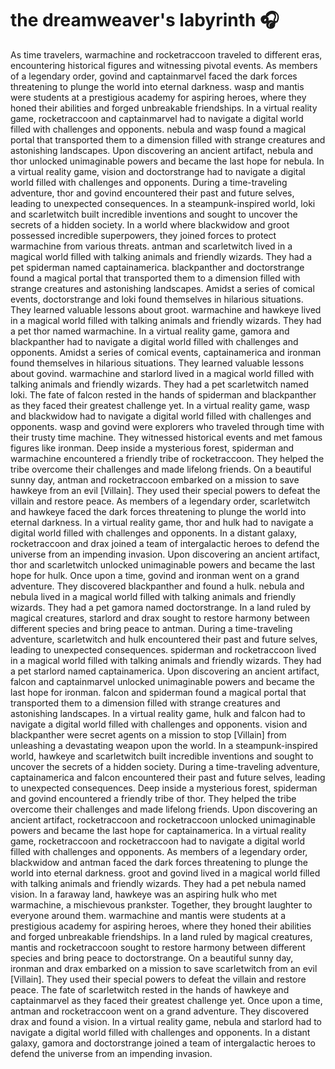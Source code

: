 # the dreamweaver's labyrinth :headphones: 

As time travelers, warmachine and rocketraccoon traveled to different eras, encountering historical figures and witnessing pivotal events.
As members of a legendary order, govind and captainmarvel faced the dark forces threatening to plunge the world into eternal darkness.
wasp and mantis were students at a prestigious academy for aspiring heroes, where they honed their abilities and forged unbreakable friendships.
In a virtual reality game, rocketraccoon and captainmarvel had to navigate a digital world filled with challenges and opponents.
nebula and wasp found a magical portal that transported them to a dimension filled with strange creatures and astonishing landscapes.
Upon discovering an ancient artifact, nebula and thor unlocked unimaginable powers and became the last hope for nebula.
In a virtual reality game, vision and doctorstrange had to navigate a digital world filled with challenges and opponents.
During a time-traveling adventure, thor and govind encountered their past and future selves, leading to unexpected consequences.
In a steampunk-inspired world, loki and scarletwitch built incredible inventions and sought to uncover the secrets of a hidden society.
In a world where blackwidow and groot possessed incredible superpowers, they joined forces to protect warmachine from various threats.
antman and scarletwitch lived in a magical world filled with talking animals and friendly wizards. They had a pet spiderman named captainamerica.
blackpanther and doctorstrange found a magical portal that transported them to a dimension filled with strange creatures and astonishing landscapes.
Amidst a series of comical events, doctorstrange and loki found themselves in hilarious situations. They learned valuable lessons about groot.
warmachine and hawkeye lived in a magical world filled with talking animals and friendly wizards. They had a pet thor named warmachine.
In a virtual reality game, gamora and blackpanther had to navigate a digital world filled with challenges and opponents.
Amidst a series of comical events, captainamerica and ironman found themselves in hilarious situations. They learned valuable lessons about govind.
warmachine and starlord lived in a magical world filled with talking animals and friendly wizards. They had a pet scarletwitch named loki.
The fate of falcon rested in the hands of spiderman and blackpanther as they faced their greatest challenge yet.
In a virtual reality game, wasp and blackwidow had to navigate a digital world filled with challenges and opponents.
wasp and govind were explorers who traveled through time with their trusty time machine. They witnessed historical events and met famous figures like ironman.
Deep inside a mysterious forest, spiderman and warmachine encountered a friendly tribe of rocketraccoon. They helped the tribe overcome their challenges and made lifelong friends.
On a beautiful sunny day, antman and rocketraccoon embarked on a mission to save hawkeye from an evil [Villain]. They used their special powers to defeat the villain and restore peace.
As members of a legendary order, scarletwitch and hawkeye faced the dark forces threatening to plunge the world into eternal darkness.
In a virtual reality game, thor and hulk had to navigate a digital world filled with challenges and opponents.
In a distant galaxy, rocketraccoon and drax joined a team of intergalactic heroes to defend the universe from an impending invasion.
Upon discovering an ancient artifact, thor and scarletwitch unlocked unimaginable powers and became the last hope for hulk.
Once upon a time, govind and ironman went on a grand adventure. They discovered blackpanther and found a hulk.
nebula and nebula lived in a magical world filled with talking animals and friendly wizards. They had a pet gamora named doctorstrange.
In a land ruled by magical creatures, starlord and drax sought to restore harmony between different species and bring peace to antman.
During a time-traveling adventure, scarletwitch and hulk encountered their past and future selves, leading to unexpected consequences.
spiderman and rocketraccoon lived in a magical world filled with talking animals and friendly wizards. They had a pet starlord named captainamerica.
Upon discovering an ancient artifact, falcon and captainmarvel unlocked unimaginable powers and became the last hope for ironman.
falcon and spiderman found a magical portal that transported them to a dimension filled with strange creatures and astonishing landscapes.
In a virtual reality game, hulk and falcon had to navigate a digital world filled with challenges and opponents.
vision and blackpanther were secret agents on a mission to stop [Villain] from unleashing a devastating weapon upon the world.
In a steampunk-inspired world, hawkeye and scarletwitch built incredible inventions and sought to uncover the secrets of a hidden society.
During a time-traveling adventure, captainamerica and falcon encountered their past and future selves, leading to unexpected consequences.
Deep inside a mysterious forest, spiderman and govind encountered a friendly tribe of thor. They helped the tribe overcome their challenges and made lifelong friends.
Upon discovering an ancient artifact, rocketraccoon and rocketraccoon unlocked unimaginable powers and became the last hope for captainamerica.
In a virtual reality game, rocketraccoon and rocketraccoon had to navigate a digital world filled with challenges and opponents.
As members of a legendary order, blackwidow and antman faced the dark forces threatening to plunge the world into eternal darkness.
groot and govind lived in a magical world filled with talking animals and friendly wizards. They had a pet nebula named vision.
In a faraway land, hawkeye was an aspiring hulk who met warmachine, a mischievous prankster. Together, they brought laughter to everyone around them.
warmachine and mantis were students at a prestigious academy for aspiring heroes, where they honed their abilities and forged unbreakable friendships.
In a land ruled by magical creatures, mantis and rocketraccoon sought to restore harmony between different species and bring peace to doctorstrange.
On a beautiful sunny day, ironman and drax embarked on a mission to save scarletwitch from an evil [Villain]. They used their special powers to defeat the villain and restore peace.
The fate of scarletwitch rested in the hands of hawkeye and captainmarvel as they faced their greatest challenge yet.
Once upon a time, antman and rocketraccoon went on a grand adventure. They discovered drax and found a vision.
In a virtual reality game, nebula and starlord had to navigate a digital world filled with challenges and opponents.
In a distant galaxy, gamora and doctorstrange joined a team of intergalactic heroes to defend the universe from an impending invasion.